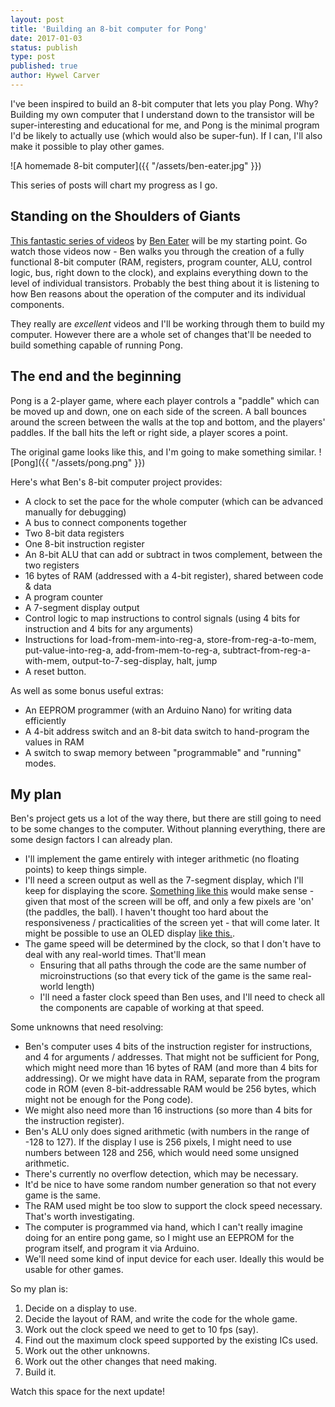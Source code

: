 ```yaml
---
layout: post
title: 'Building an 8-bit computer for Pong'
date: 2017-01-03
status: publish
type: post
published: true
author: Hywel Carver
---
```


I've been inspired to build an 8-bit computer that lets you play Pong. Why? Building my own computer that I understand down to the transistor will be super-interesting and educational for me, and Pong is the minimal program I'd be likely to actually use (which would also be super-fun). If I can, I'll also make it possible to play other games.

![A homemade 8-bit computer]({{ "/assets/ben-eater.jpg" }})

This series of posts will chart my progress as I go.

## Standing on the Shoulders of Giants

[This fantastic series of videos](https://www.youtube.com/watch?v=HyznrdDSSGM&index=1&list=PLowKtXNTBypGqImE405J2565dvjafglHU) by [Ben Eater](https://twitter.com/ben_eater?lang=en) will be my starting point. Go watch those videos now - Ben walks you through the creation of a fully functional 8-bit computer (RAM, registers, program counter, ALU, control logic, bus, right down to the clock), and explains everything down to the level of individual transistors. Probably the best thing about it is listening to how Ben reasons about the operation of the computer and its individual components.

They really are *excellent* videos and I'll be working through them to build my computer. However there are a whole set of changes that'll be needed to build something capable of running Pong.

## The end and the beginning

Pong is a 2-player game, where each player controls a "paddle" which can be moved up and down, one on each side of the screen. A ball bounces around the screen between the walls at the top and bottom, and the players' paddles. If the ball hits the left or right side, a player scores a point.

The original game looks like this, and I'm going to make something similar.
![Pong]({{ "/assets/pong.png" }})

Here's what Ben's 8-bit computer project provides:
* A clock to set the pace for the whole computer (which can be advanced manually for debugging)
* A bus to connect components together
* Two 8-bit data registers
* One 8-bit instruction register
* An 8-bit ALU that can add or subtract in twos complement, between the two registers
* 16 bytes of RAM (addressed with a 4-bit register), shared between code & data
* A program counter
* A 7-segment display output
* Control logic to map instructions to control signals (using 4 bits for instruction and 4 bits for any arguments)
* Instructions for load-from-mem-into-reg-a, store-from-reg-a-to-mem, put-value-into-reg-a, add-from-mem-to-reg-a, subtract-from-reg-a-with-mem, output-to-7-seg-display, halt, jump
* A reset button.

As well as some bonus useful extras:
* An EEPROM programmer (with an Arduino Nano) for writing data efficiently
* A 4-bit address switch and an 8-bit data switch to hand-program the values in RAM
* A switch to swap memory between "programmable" and "running" modes.

## My plan

Ben's project gets us a lot of the way there, but there are still going to need to be some changes to the computer. Without planning everything, there are some design factors I can already plan.

* I'll implement the game entirely with integer arithmetic (no floating points) to keep things simple.
* I'll need a screen output as well as the 7-segment display, which I'll keep for displaying the score. [Something like this](https://uk.rs-online.com/web/p/lcd-monochrome-displays/7588721/) would make sense - given that most of the screen will be off, and only a few pixels are 'on' (the paddles, the ball). I haven't thought too hard about the responsiveness / practicalities of the screen yet - that will come later. It might be possible to use an OLED display [like this.](https://uk.rs-online.com/web/p/oled-displays/8235926/).
* The game speed will be determined by the clock, so that I don't have to deal with any real-world times. That'll mean
  * Ensuring that all paths through the code are the same number of microinstructions (so that every tick of the game is the same real-world length)
  * I'll need a faster clock speed than Ben uses, and I'll need to check all the components are capable of working at that speed.

Some unknowns that need resolving:
* Ben's computer uses 4 bits of the instruction register for instructions, and 4 for arguments / addresses. That might not be sufficient for Pong, which might need more than 16 bytes of RAM (and more than 4 bits for addressing). Or we might have data in RAM, separate from the program code in ROM (even 8-bit-addressable RAM would be 256 bytes, which might not be enough for the Pong code).
* We might also need more than 16 instructions (so more than 4 bits for the instruction register).
* Ben's ALU only does signed arithmetic (with numbers in the range of -128 to 127). If the display I use is 256 pixels, I might need to use numbers between 128 and 256, which would need some unsigned arithmetic.
* There's currently no overflow detection, which may be necessary.
* It'd be nice to have some random number generation so that not every game is the same.
* The RAM used might be too slow to support the clock speed necessary. That's worth investigating.
* The computer is programmed via hand, which I can't really imagine doing for an entire pong game, so I might use an EEPROM for the program itself, and program it via Arduino.
* We'll need some kind of input device for each user. Ideally this would be usable for other games.

So my plan is:
1. Decide on a display to use.
1. Decide the layout of RAM, and write the code for the whole game.
1. Work out the clock speed we need to get to 10 fps (say).
1. Find out the maximum clock speed supported by the existing ICs used.
1. Work out the other unknowns.
1. Work out the other changes that need making.
1. Build it.

Watch this space for the next update!
